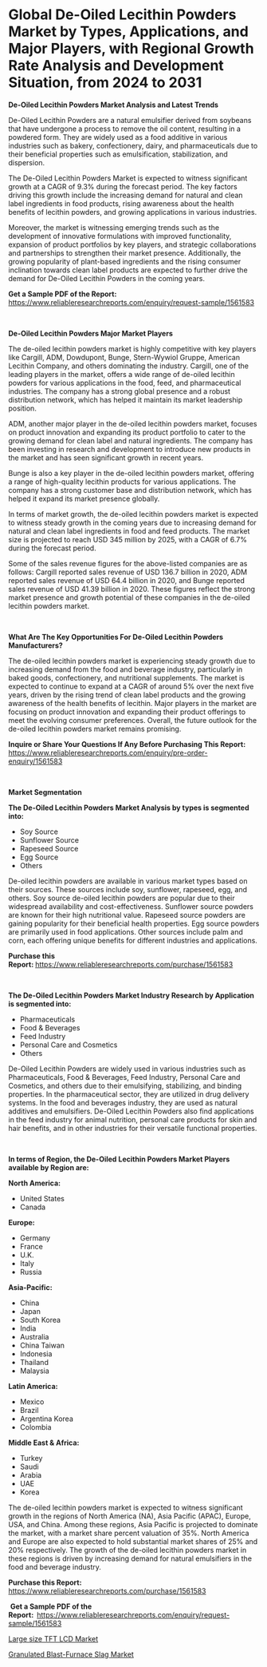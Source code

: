 <p><h1>Global De-Oiled Lecithin Powders Market by Types, Applications, and Major Players, with Regional Growth Rate Analysis and Development Situation, from 2024 to 2031</h1></p><p><strong>De-Oiled Lecithin Powders Market Analysis and Latest Trends</strong></p>
<p><p>De-Oiled Lecithin Powders are a natural emulsifier derived from soybeans that have undergone a process to remove the oil content, resulting in a powdered form. They are widely used as a food additive in various industries such as bakery, confectionery, dairy, and pharmaceuticals due to their beneficial properties such as emulsification, stabilization, and dispersion.</p><p>The De-Oiled Lecithin Powders Market is expected to witness significant growth at a CAGR of 9.3% during the forecast period. The key factors driving this growth include the increasing demand for natural and clean label ingredients in food products, rising awareness about the health benefits of lecithin powders, and growing applications in various industries.</p><p>Moreover, the market is witnessing emerging trends such as the development of innovative formulations with improved functionality, expansion of product portfolios by key players, and strategic collaborations and partnerships to strengthen their market presence. Additionally, the growing popularity of plant-based ingredients and the rising consumer inclination towards clean label products are expected to further drive the demand for De-Oiled Lecithin Powders in the coming years.</p></p>
<p><strong>Get a Sample PDF of the Report:&nbsp;</strong> <a href="https://www.reliableresearchreports.com/enquiry/request-sample/1561583">https://www.reliableresearchreports.com/enquiry/request-sample/1561583</a></p>
<p>&nbsp;</p>
<p><strong>De-Oiled Lecithin Powders Major Market Players</strong></p>
<p><p>The de-oiled lecithin powders market is highly competitive with key players like Cargill, ADM, Dowdupont, Bunge, Stern-Wywiol Gruppe, American Lecithin Company, and others dominating the industry. Cargill, one of the leading players in the market, offers a wide range of de-oiled lecithin powders for various applications in the food, feed, and pharmaceutical industries. The company has a strong global presence and a robust distribution network, which has helped it maintain its market leadership position.</p><p>ADM, another major player in the de-oiled lecithin powders market, focuses on product innovation and expanding its product portfolio to cater to the growing demand for clean label and natural ingredients. The company has been investing in research and development to introduce new products in the market and has seen significant growth in recent years.</p><p>Bunge is also a key player in the de-oiled lecithin powders market, offering a range of high-quality lecithin products for various applications. The company has a strong customer base and distribution network, which has helped it expand its market presence globally.</p><p>In terms of market growth, the de-oiled lecithin powders market is expected to witness steady growth in the coming years due to increasing demand for natural and clean label ingredients in food and feed products. The market size is projected to reach USD 345 million by 2025, with a CAGR of 6.7% during the forecast period.</p><p>Some of the sales revenue figures for the above-listed companies are as follows: Cargill reported sales revenue of USD 136.7 billion in 2020, ADM reported sales revenue of USD 64.4 billion in 2020, and Bunge reported sales revenue of USD 41.39 billion in 2020. These figures reflect the strong market presence and growth potential of these companies in the de-oiled lecithin powders market.</p></p>
<p>&nbsp;</p>
<p><strong>What Are The Key Opportunities For De-Oiled Lecithin Powders Manufacturers?</strong></p>
<p><p>The de-oiled lecithin powders market is experiencing steady growth due to increasing demand from the food and beverage industry, particularly in baked goods, confectionery, and nutritional supplements. The market is expected to continue to expand at a CAGR of around 5% over the next five years, driven by the rising trend of clean label products and the growing awareness of the health benefits of lecithin. Major players in the market are focusing on product innovation and expanding their product offerings to meet the evolving consumer preferences. Overall, the future outlook for the de-oiled lecithin powders market remains promising.</p></p>
<p><strong>Inquire or Share Your Questions If Any Before Purchasing This Report:</strong> <a href="https://www.reliableresearchreports.com/enquiry/pre-order-enquiry/1561583">https://www.reliableresearchreports.com/enquiry/pre-order-enquiry/1561583</a></p>
<p>&nbsp;</p>
<p><strong>Market Segmentation</strong></p>
<p><strong>The De-Oiled Lecithin Powders Market Analysis by types is segmented into:</strong></p>
<p><ul><li>Soy Source</li><li>Sunflower Source</li><li>Rapeseed Source</li><li>Egg Source</li><li>Others</li></ul></p>
<p><p>De-oiled lecithin powders are available in various market types based on their sources. These sources include soy, sunflower, rapeseed, egg, and others. Soy source de-oiled lecithin powders are popular due to their widespread availability and cost-effectiveness. Sunflower source powders are known for their high nutritional value. Rapeseed source powders are gaining popularity for their beneficial health properties. Egg source powders are primarily used in food applications. Other sources include palm and corn, each offering unique benefits for different industries and applications.</p></p>
<p><strong>Purchase this Report:&nbsp;</strong><a href="https://www.reliableresearchreports.com/purchase/1561583">https://www.reliableresearchreports.com/purchase/1561583</a></p>
<p>&nbsp;</p>
<p><strong>The De-Oiled Lecithin Powders Market Industry Research by Application is segmented into:</strong></p>
<p><ul><li>Pharmaceuticals</li><li>Food & Beverages</li><li>Feed Industry</li><li>Personal Care and Cosmetics</li><li>Others</li></ul></p>
<p><p>De-Oiled Lecithin Powders are widely used in various industries such as Pharmaceuticals, Food & Beverages, Feed Industry, Personal Care and Cosmetics, and others due to their emulsifying, stabilizing, and binding properties. In the pharmaceutical sector, they are utilized in drug delivery systems. In the food and beverages industry, they are used as natural additives and emulsifiers. De-Oiled Lecithin Powders also find applications in the feed industry for animal nutrition, personal care products for skin and hair benefits, and in other industries for their versatile functional properties.</p></p>
<p>&nbsp;</p>
<p><strong>In terms of Region, the De-Oiled Lecithin Powders Market Players available by Region are:</strong></p>
<p>
    <p> <strong> North America: </strong>
        <ul>
            <li>United States</li>
            <li>Canada</li>
        </ul>
        </p> 
    <p> <strong> Europe: </strong>
        <ul>
            <li>Germany</li>
            <li>France</li>
            <li>U.K.</li>
            <li>Italy</li>
            <li>Russia</li>
        </ul>
        </p> 
    <p> <strong> Asia-Pacific: </strong>
        <ul>
            <li>China</li>
            <li>Japan</li>
            <li>South Korea</li>
            <li>India</li>
            <li>Australia</li>
            <li>China Taiwan</li>
            <li>Indonesia</li>
            <li>Thailand</li>
            <li>Malaysia</li>
        </ul>
        </p> 
    <p> <strong> Latin America: </strong>
        <ul>
            <li>Mexico</li>
            <li>Brazil</li>
            <li>Argentina Korea</li>
            <li>Colombia</li>
        </ul>
        </p> 
    <p> <strong> Middle East & Africa: </strong>
        <ul>
            <li>Turkey</li>
            <li>Saudi</li>
            <li>Arabia</li>
            <li>UAE</li>
            <li>Korea</li>
        </ul>
    </p>
    </p>
<p><p>The de-oiled lecithin powders market is expected to witness significant growth in the regions of North America (NA), Asia Pacific (APAC), Europe, USA, and China. Among these regions, Asia Pacific is projected to dominate the market, with a market share percent valuation of 35%. North America and Europe are also expected to hold substantial market shares of 25% and 20% respectively. The growth of the de-oiled lecithin powders market in these regions is driven by increasing demand for natural emulsifiers in the food and beverage industry.</p></p>
<p><strong>Purchase this Report: </strong><a href="https://www.reliableresearchreports.com/purchase/1561583">https://www.reliableresearchreports.com/purchase/1561583</a></p>
<p>&nbsp;<strong>Get a Sample PDF of the Report:&nbsp;&nbsp;</strong><a href="https://www.reliableresearchreports.com/enquiry/request-sample/1561583">https://www.reliableresearchreports.com/enquiry/request-sample/1561583</a></p>
<p><strong></strong></p>
<p><p><a href="https://angry-finch-aaf.notion.site/Large-size-TFT-LCD-Market-Size-Growth-and-Forecast-from-2024-2031-65e2ab0e348f4d8b8baffa480f9771be">Large size TFT LCD Market</a></p><p><a href="https://github.com/ruddyyedelwadw/Market-Research-Report-List-1/blob/main/granulated-blast-furnace-slag-market.md">Granulated Blast-Furnace Slag Market</a></p></p>